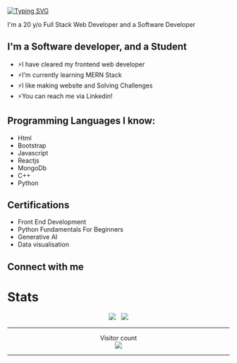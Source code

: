[![Typing SVG](https://readme-typing-svg.herokuapp.com?color=13D3CB&size=22&vCenter=true&multiline=true&width=397&height=49&lines=Hey+there+%F0%9F%91%8B!+I'm+saad)](https://git.io/typing-svg)

I'm a 20 y/o Full Stack Web Developer and a Software Developer 

## I'm a Software developer, and a Student

* ⚡I have cleared my frontend web developer 
* ⚡I'm currently learning MERN Stack
* ⚡I like making website and Solving Challenges
* ⚡You can reach me via Linkedin!

## Programming Languages I know:

* Html
* Bootstrap
* Javascript
* Reactjs
* MongoDb
* C++
* Python

## Certifications 

* Front End Development
* Python Fundamentals For Beginners
* Generative AI
* Data visualisation 

## Connect with me


# Stats 

<p align="center">
  <img src="https://github-readme-stats.vercel.app/api?username=saad0918&show_icons=true&theme=algolia" /> &nbsp;
  <img src="https://github-readme-streak-stats.herokuapp.com/?user=saad0918&theme=algolia&show_icons=true" />
<p>
  
---

<p align="center"> 
  Visitor count<br>
  <img src="https://profile-counter.glitch.me/saad0918/count.svg" />
</p>

---
[Linkedin]: https://www.linkedin.com/in/md-saad-ali-83871428b/
